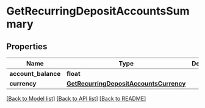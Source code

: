 # GetRecurringDepositAccountsSummary

## Properties
Name | Type | Description | Notes
------------ | ------------- | ------------- | -------------
**account_balance** | **float** |  | [optional] 
**currency** | [**GetRecurringDepositAccountsCurrency**](GetRecurringDepositAccountsCurrency.md) |  | [optional] 

[[Back to Model list]](../README.md#documentation-for-models) [[Back to API list]](../README.md#documentation-for-api-endpoints) [[Back to README]](../README.md)

